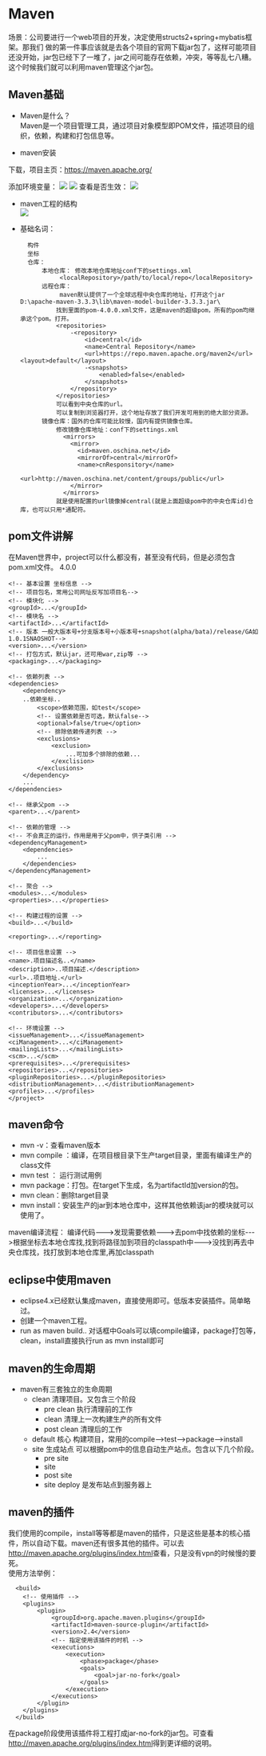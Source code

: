 # Maven

场景：公司要进行一个web项目的开发，决定使用structs2+spring+mybatis框架。那我们
做的第一件事应该就是去各个项目的官网下载jar包了，这样可能项目还没开始，jar包已经下了一堆了，jar之间可能存在依赖，冲突，等等乱七八糟。这个时候我们就可以利用maven管理这个jar包。

## Maven基础
- Maven是什么？  
Maven是一个项目管理工具，通过项目对象模型即POM文件，描述项目的组织，依赖，构建和打包信息等。  

- maven安装  

下载，项目主页：https://maven.apache.org/  

添加环境变量：
![](http://i3.tietuku.com/df9168d4f0225593.jpg)
![](http://i3.tietuku.com/b9371f852065a455.jpg)
查看是否生效：
![](http://i3.tietuku.com/4a20430c986f1dba.jpg)

- maven工程的结构  
![](http://i3.tietuku.com/21ff9f758fe8e30b.jpg)  
			
- 基础名词：  

		构件  
		坐标  
		仓库：  
			本地仓库： 修改本地仓库地址conf下的settings.xml
				 <localRepository>/path/to/local/repo</localRepository>
			远程仓库：
				 maven默认提供了一个全球远程中央仓库的地址，打开这个jar D:\apache-maven-3.3.3\lib\maven-model-builder-3.3.3.jar\  
				找到里面的pom-4.0.0.xml文件，这是maven的超级pom，所有的pom均继承这个pom。打开。
				<repositories> 
					-<repository> 
						<id>central</id> 
						<name>Central Repository</name> 
						<url>https://repo.maven.apache.org/maven2</url> <layout>default</layout> 
						-<snapshots> 
							<enabled>false</enabled> 
						</snapshots> 
					</repository> 
				</repositories>
				可以看到中央仓库的url。
				可以复制到浏览器打开，这个地址存放了我们开发可用到的绝大部分资源。
			镜像仓库：国外的仓库可能比较慢，国内有提供镜像仓库。
				修改镜像仓库地址：conf下的settings.xml
				  <mirrors>
					<mirror>
				      <id>maven.oschina.net</id>
				      <mirrorOf>central</mirrorOf>
				      <name>cnResponsitory</name>
				      <url>http://maven.oschina.net/content/groups/public</url>
				    </mirror>    
				  </mirrors>
				就是使用配置的url镜像掉central(就是上面超级pom中的中央仓库id)仓库，也可以只用*通配符。
 
## pom文件讲解  
 在Maven世界中，project可以什么都没有，甚至没有代码，但是必须包含pom.xml文件。
	<!-- 根元素 -->
	<project xmlns="http://maven.apache.org/POM/4.0.0"
         xmlns:xsi="http://www.w3.org/2001/XMLSchema-instance"
         xsi:schemaLocation="http://maven.apache.org/POM/4.0.0
         http://maven.apache.org/xsd/maven-4.0.0.xsd">
	<!-- 4.0.0是当前仅有的可以被Maven2&3同时支持的POM版本，它是必须的。-->
    <modelVersion>4.0.0</modelVersion>
    
    <!-- 基本设置 坐标信息 -->
	<!-- 项目包名，常用公司网址反写加项目名-->
	<!-- 模块化 -->
    <groupId>...</groupId>
	<!-- 模块名 -->
    <artifactId>...</artifactId>
	<!-- 版本 一般大版本号+分支版本号+小版本号+snapshot(alpha/bata)/release/GA如1.0.1SNAOSHOT-->
    <version>...</version>
	<!-- 打包方式，默认jar，还可用war,zip等 -->
    <packaging>...</packaging>

	<!-- 依赖列表 -->
    <dependencies>
		<dependency>
		..依赖坐标..
			<scope>依赖范围，如test</scope>
			<!-- 设置依赖是否可选，默认false-->
			<optional>false/true</option>
			<!-- 排除依赖传递列表 -->
			<exclusions>
				<exclusion>
					...可加多个排除的依赖...
				</exclision>
			</exclusions>
		</dependency>
		...
	</dependencies>

	<!-- 继承父pom -->
    <parent>...</parent>
	
	<!-- 依赖的管理 -->
	<!-- 不会真正的运行，作用是用于父pom中，供子类引用 -->
    <dependencyManagement>
		<dependencies>
			...
		</dependencies>
	</dependencyManagement>

	<!-- 聚合 -->
    <modules>...</modules>
    <properties>...</properties>
    
    <!-- 构建过程的设置 -->
    <build>...</build>

    <reporting>...</reporting>
    
    <!-- 项目信息设置 -->
    <name>.项目描述名..</name>
    <description>..项目描述.</description>
    <url>..项目地址.</url>
    <inceptionYear>...</inceptionYear>
    <licenses>...</licenses>
    <organization>...</organization>
    <developers>...</developers>
    <contributors>...</contributors>
    
    <!-- 环境设置 -->
    <issueManagement>...</issueManagement>
    <ciManagement>...</ciManagement>
    <mailingLists>...</mailingLists>
    <scm>...</scm>
    <prerequisites>...</prerequisites>
    <repositories>...</repositories>
    <pluginRepositories>...</pluginRepositories>
    <distributionManagement>...</distributionManagement>
    <profiles>...</profiles>
	</project>


## maven命令
- mvn -v：查看maven版本
- mvn compile ：编译，在项目根目录下生产target目录，里面有编译生产的class文件  
- mvn test   ： 运行测试用例
- mvn package：打包。在target下生成，名为artifactId加version的包。
- mvn clean：删除target目录
- mvn install：安装生产的jar到本地仓库中，这样其他依赖该jar的模块就可以使用了。

maven编译流程： 编译代码--->发现需要依赖--->去pom中找依赖的坐标--->根据坐标去本地仓库找,找到将路径加到项目的classpath中--->没找到再去中央仓库找，找打放到本地仓库里,再加classpath


## eclipse中使用maven
- eclipse4.x已经默认集成maven，直接使用即可。低版本安装插件。简单略过。
- 创建一个maven工程。
- run as maven build..   对话框中Goals可以填compile编译，package打包等，clean，install直接执行run as mvn install即可

## maven的生命周期
- maven有三套独立的生命周期
	- clean 清理项目。又包含三个阶段
		- pre clean 执行清理前的工作
		- clean 清理上一次构建生产的所有文件
		- post clean 清理后的工作
	- default 核心 构建项目，常用的compile-->test-->package-->install
	- site 生成站点 可以根据pom中的信息自动生产站点。包含以下几个阶段。
		- pre site
		- site
		- post site
		- site deploy 是发布站点到服务器上

## maven的插件
我们使用的compile，install等等都是maven的插件，只是这些是基本的核心插件，所以自动下载。maven还有很多其他的插件。可以去<http://maven.apache.org/plugins/index.html>查看，只是没有vpn的时候慢的要死。  
使用方法举例：

	  <build>
	  	<!-- 使用插件 -->
	  	<plugins>
	  		<plugin>
	  			<groupId>org.apache.maven.plugins</groupId>
	  			<artifactId>maven-source-plugin</artifactId>
	  			<version>2.4</version>
	  			<!-- 指定使用该插件的时机 -->
	  			<executions>
	  				<execution>
	  					<phase>package</phase>
	  					<goals>
	  						<goal>jar-no-fork</goal>	
	  					</goals>
	  				</execution>
	  			</executions>
	  		</plugin>
	  	</plugins>
	  </build>

在package阶段使用该插件将工程打成jar-no-fork的jar包。可查看<http://maven.apache.org/plugins/index.html>得到更详细的说明。




